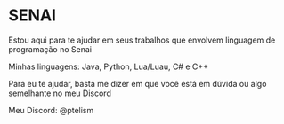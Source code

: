 # SENAI

Estou aqui para te ajudar em seus trabalhos que envolvem linguagem de programação no Senai

Minhas linguagens: Java, Python, Lua/Luau, C# e C++

Para eu te ajudar, basta me dizer em que você está em dúvida ou algo semelhante no meu Discord

Meu Discord: @ptelism
